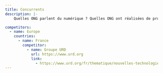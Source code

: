 ```yaml
---
title: Concurrents
description: |-
    Quelles ONG parlent du numérique ? Quelles ONG ont réalisées de projets touchant deprès ou de loin l'accessibilité numérique.

competitors:
  - name: Europe
    countries:
      - name: France
        competitor:
          - name: Groupe URD
            url: https://www.urd.org
            link: 
              - https://www.urd.org/fr/thematique/nouvelles-technologies/
---
```

